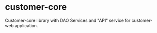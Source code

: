 # customer-core

Customer-core library with DAO Services and "API" service for customer-web application.
